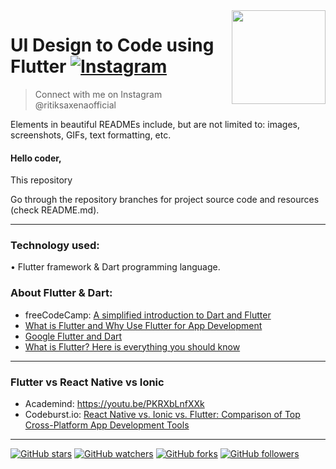 <img src="https://user-images.githubusercontent.com/62079355/121505629-9f847180-ca00-11eb-8db6-155e61a091a5.png" align="right" style: height=150 width=150/>

# UI Design to Code using Flutter [![Instagram](https://img.shields.io/twitter/url?label=%40ritiksaxenaofficial&logo=Instagram&style=social&url=https%3A%2F%2Fwww.instagram.com%2Fritiksaxenaofficial%2F)](https://www.instagram.com/ritiksaxenaofficial/)
> Connect with me on Instagram @ritiksaxenaofficial

<!-- https://img.shields.io/twitter/url?label=%40ritiksaxenaofficial&logo=Instagram&style=social&url=https%3A%2F%2Fwww.instagram.com%2Fritiksaxenaofficial%2F -->


Elements in beautiful READMEs include, but are not limited to: images, screenshots, GIFs, text formatting, etc.


#### Hello coder,
This repository 

Go through the repository branches for project source code and resources (check README.md).

---

### Technology used:
<span>&#8226;</span>  Flutter framework & Dart programming language.

### About Flutter & Dart:
- freeCodeCamp: [A simplified introduction to Dart and Flutter](https://www.freecodecamp.org/news/https-medium-com-rahman-sameeha-whats-flutter-an-intro-to-dart-6fc42ba7c4a3/)
- [What is Flutter and Why Use Flutter for App Development](https://nix-united.com/blog/the-pros-and-cons-of-flutter-in-mobile-application-development/)
- [Google Flutter and Dart](https://dzone.com/articles/google-flutter-and-dart)
- [What is Flutter? Here is everything you should know](https://dzone.com/articles/google-flutter-and-dart)

---

### Flutter vs React Native vs Ionic
- Academind: https://youtu.be/PKRXbLnfXXk 
- Codeburst.io: [React Native vs. Ionic vs. Flutter: Comparison of Top Cross-Platform App Development Tools](https://codeburst.io/react-native-vs-ionic-vs-flutter-comparison-of-top-cross-platform-app-development-tools-71c8011309ac)

--- 
[![GitHub stars](https://img.shields.io/github/stars/Ritik-Saxena/Design_to_Code-Flutter?style=social)](https://github.com/Ritik-Saxena/Design_to_Code-Flutter)
[![GitHub watchers](https://img.shields.io/github/watchers/Ritik-Saxena/Design_to_Code-Flutter?style=social)](https://github.com/Ritik-Saxena/Design_to_Code-Flutter)
[![GitHub forks](https://img.shields.io/github/forks/Ritik-Saxena/Design_to_Code-Flutter?label=Repo%20Forks&style=social)](https://github.com/Ritik-Saxena/Design_to_Code-Flutter)
[![GitHub followers](https://img.shields.io/github/followers/Ritik-Saxena?label=Followers&style=social)](https://github.com/Ritik-Saxena?tab=followers)

<!-- https://img.shields.io/github/followers/Ritik-Saxena?label=Followers&style=social -->
